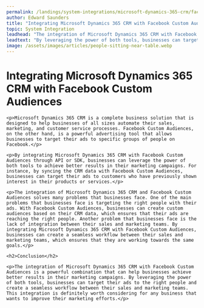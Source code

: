 ```yaml
---
permalink: /landings/system-integrations/microsoft-dynamics-365-crm/facebook-custom-audiences
author: Edward Saunders
title: "Integrating Microsoft Dynamics 365 CRM with Facebook Custom Audiences"
topic: System Integration
leadhead: "The integration of Microsoft Dynamics 365 CRM with Facebook Custom Audiences is a powerful combination that can help businesses achieve better results in their marketing campaigns"
leadtext: "By leveraging the power of both tools, businesses can target their ads to the right people and create a seamless workflow between their sales and marketing teams. This integration is definitely worth considering for any business that wants to improve their marketing efforts."
image: /assets/images/articles/people-sitting-near-table.webp
---
```

<div class="arttext">	<h1>Integrating Microsoft Dynamics 365 CRM with Facebook Custom Audiences</h1>

	<p>Microsoft Dynamics 365 CRM is a complete business solution that is designed to help businesses of all sizes automate their sales, marketing, and customer service processes. Facebook Custom Audiences, on the other hand, is a powerful advertising tool that allows businesses to target their ads to specific groups of people on Facebook.</p>

	<p>By integrating Microsoft Dynamics 365 CRM with Facebook Custom Audiences through API or SDK, businesses can leverage the power of both tools to achieve better results in their marketing campaigns. For instance, by syncing the CRM data with Facebook Custom Audiences, businesses can target their ads to customers who have previously shown interest in their products or services.</p>

	<p>The integration of Microsoft Dynamics 365 CRM and Facebook Custom Audiences solves many problems that businesses face. One of the main problems that businesses face is targeting the right people with their ads. With Facebook Custom Audiences, businesses can create custom audiences based on their CRM data, which ensures that their ads are reaching the right people. Another problem that businesses face is the lack of integration between their sales and marketing teams. By integrating Microsoft Dynamics 365 CRM with Facebook Custom Audiences, businesses can create a seamless workflow between their sales and marketing teams, which ensures that they are working towards the same goals.</p>

	<h2>Conclusion</h2>

	<p>The integration of Microsoft Dynamics 365 CRM with Facebook Custom Audiences is a powerful combination that can help businesses achieve better results in their marketing campaigns. By leveraging the power of both tools, businesses can target their ads to the right people and create a seamless workflow between their sales and marketing teams. This integration is definitely worth considering for any business that wants to improve their marketing efforts.</p>
</div>